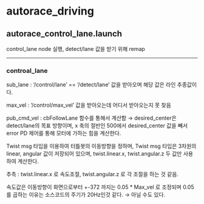 # autorace_driving

## autorace_control_lane.launch

control_lane node 실행, detect/lane 값을 받기 위해 remap

---

### controal_lane

sub_lane : ‘/control/lane’ == ‘/detect/lane’ 값을 받아오며 해당 값은 라인 추종값이다.

max_vel : ‘/control/max_vel’ 값을 받아오는데 어디서 받아오는지 못 찾음

pub_cmd_vel : cbFollowLane 함수를 통해서 계산함 → desired_center은 detect/lane의 목표 방향이며, x 축의 절반인 500에서 desired_center 값을 빼서 error PD 제어를 통해 모터에 가하는 힘을 계산한다.

Twist msg 타입을 이용하여 터틀봇의 이동방향을 정하며, Twist msg 타입은 3차원의 linear, angular 값이 저장되어 있으며, twist.linear.x, twist.angular.z 두 값만 사용하여 계산한다.

추측 : twist.linear.x 로 속도조절, twist.angular.z 로 각 조절을 하는 것 같음.

속도값은 이동방향이 화면으로부터 +-372 까지는 0.05 * Max_vel 로 조정되며 0.05를 곱하는 이유는 소스코드의 주기가 20Hz인것 같다. → 아닐 수도 있다.